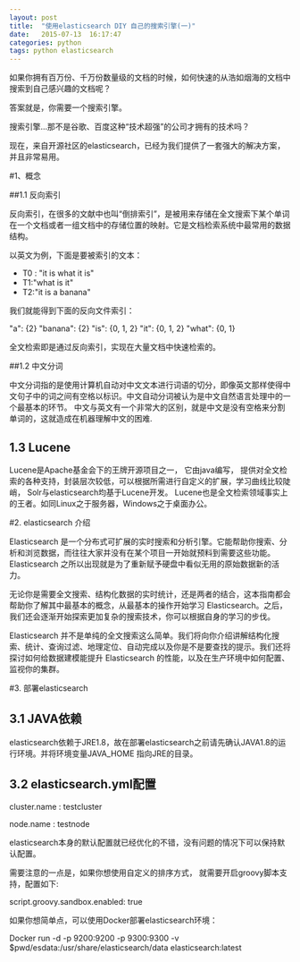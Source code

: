 ```yaml
---
layout: post
title:  "使用elasticsearch DIY 自己的搜索引擎(一)"
date:   2015-07-13  16:17:47
categories: python
tags: python elasticsearch
---
```


如果你拥有百万份、千万份数量级的文档的时候，如何快速的从浩如烟海的文档中搜索到自己感兴趣的文档呢？

答案就是，你需要一个搜索引擎。

搜索引擎...那不是谷歌、百度这种“技术超强”的公司才拥有的技术吗？

现在，来自开源社区的elasticsearch，已经为我们提供了一套强大的解决方案，并且非常易用。

#1、概念

##1.1 反向索引

反向索引，在很多的文献中也叫“倒排索引”，是被用来存储在全文搜索下某个单词在一个文档或者一组文档中的存储位置的映射。它是文档检索系统中最常用的数据结构。

以英文为例，下面是要被索引的文本：

- T0 : "it is what it is"
- T1:"what is it"
- T2:"it is a banana"

我们就能得到下面的反向文件索引：

"a":      {2}
"banana": {2}
"is":    {0, 1, 2}
"it":    {0, 1, 2}
"what":  {0, 1}

全文检索即是通过反向索引，实现在大量文档中快速检索的。

##1.2 中文分词

中文分词指的是使用计算机自动对中文文本进行词语的切分，即像英文那样使得中文句子中的词之间有空格以标识。中文自动分词被认为是中文自然语言处理中的一个最基本的环节。
中文与英文有一个非常大的区别，就是中文是没有空格来分割单词的，这就造成在机器理解中文的困难.

## 1.3 Lucene

Lucene是Apache基金会下的王牌开源项目之一， 它由java编写， 提供对全文检索的各种支持，封装层次较低，可以根据所需进行自定义的扩展，学习曲线比较陡峭，
Solr与elasticsearch均基于Lucene开发。 Lucene也是全文检索领域事实上的王者。如同Linux之于服务器，Windows之于桌面办公。

#2. elasticsearch 介绍

Elasticsearch 是一个分布式可扩展的实时搜索和分析引擎。它能帮助你搜索、分析和浏览数据，而往往大家并没有在某个项目一开始就预料到需要这些功能。Elasticsearch 之所以出现就是为了重新赋予硬盘中看似无用的原始数据新的活力。

无论你是需要全文搜索、结构化数据的实时统计，还是两者的结合，这本指南都会帮助你了解其中最基本的概念，从最基本的操作开始学习 Elasticsearch。之后，我们还会逐渐开始探索更加复杂的搜索技术，你可以根据自身的学习的步伐。

Elasticsearch 并不是单纯的全文搜索这么简单。我们将向你介绍讲解结构化搜索、统计、查询过滤、地理定位、自动完成以及你是不是要查找的提示。我们还将探讨如何给数据建模能提升 Elasticsearch 的性能，以及在生产环境中如何配置、监视你的集群。


#3. 部署elasticsearch

## 3.1 JAVA依赖

elasticsearch依赖于JRE1.8，故在部署elasticsearch之前请先确认JAVA1.8的运行环境。并将环境变量JAVA_HOME 指向JRE的目录。

## 3.2 elasticsearch.yml配置

cluster.name : testcluster

node.name : testnode

elasticsearch本身的默认配置就已经优化的不错，没有问题的情况下可以保持默认配置。

需要注意的一点是，如果你想使用自定义的排序方式， 就需要开启groovy脚本支持，配置如下:

script.groovy.sandbox.enabled: true

如果你想简单点，可以使用Docker部署elasticsearch环境：

Docker run -d -p 9200:9200 -p 9300:9300 -v $pwd/esdata:/usr/share/elasticsearch/data elasticsearch:latest

